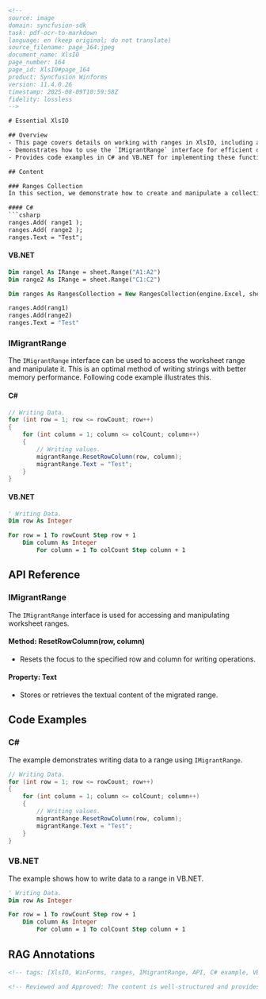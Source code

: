 ```html
<!-- 
source: image
domain: syncfusion-sdk
task: pdf-ocr-to-markdown
language: en (keep original; do not translate)
source_filename: page_164.jpeg
document_name: XlsIO
page_number: 164
page_id: XlsIO#page_164
product: Syncfusion Winforms
version: 11.4.0.26
timestamp: 2025-08-09T10:59:58Z
fidelity: lossless
-->

# Essential XlsIO

## Overview
- This page covers details on working with ranges in XlsIO, including adding ranges to a collection and manipulating worksheet ranges.
- Demonstrates how to use the `IMigrantRange` interface for efficient data writing.
- Provides code examples in C# and VB.NET for implementing these functionalities.

## Content

### Ranges Collection
In this section, we demonstrate how to create and manipulate a collection of ranges in XlsIO.

#### C#
```csharp
ranges.Add( range1 );
ranges.Add( range2 );
ranges.Text = "Test";
```

#### VB.NET
```vb
Dim rangel As IRange = sheet.Range("A1:A2")
Dim range2 As IRange = sheet.Range("C1:C2")

Dim ranges As RangesCollection = New RangesCollection(engine.Excel, sheet)

ranges.Add(rang1)
ranges.Add(range2)
ranges.Text = "Test"
```

### IMigrantRange
The `IMigrantRange` interface can be used to access the worksheet range and manipulate it. This is an optimal method of writing strings with better memory performance. Following code example illustrates this.

#### C#
```csharp
// Writing Data.
for (int row = 1; row <= rowCount; row++)
{
    for (int column = 1; column <= colCount; column++)
    {
        // Writing values.
        migrantRange.ResetRowColumn(row, column);
        migrantRange.Text = "Test";
    }
}
```

#### VB.NET
```vb
' Writing Data.
Dim row As Integer

For row = 1 To rowCount Step row + 1
    Dim column As Integer
        For column = 1 To colCount Step column + 1
```

## API Reference
### IMigrantRange
The `IMigrantRange` interface is used for accessing and manipulating worksheet ranges.

#### Method: ResetRowColumn(row, column)
- Resets the focus to the specified row and column for writing operations.

#### Property: Text
- Stores or retrieves the textual content of the migrated range.

## Code Examples

### C#
The example demonstrates writing data to a range using `IMigrantRange`.

```csharp
// Writing Data.
for (int row = 1; row <= rowCount; row++)
{
    for (int column = 1; column <= colCount; column++)
    {
        // Writing values.
        migrantRange.ResetRowColumn(row, column);
        migrantRange.Text = "Test";
    }
}
```

### VB.NET
The example shows how to write data to a range in VB.NET.

```vb
' Writing Data.
Dim row As Integer

For row = 1 To rowCount Step row + 1
    Dim column As Integer
        For column = 1 To colCount Step column + 1
```

## RAG Annotations
```html
<!-- tags: [XlsIO, WinForms, ranges, IMigrantRange, API, C# example, VB.NET example] keywords: [ranges, IMigrantRange, ResetRowColumn, Text, worksheet manipulation, efficient data writing, Syncfusion XlsIO] -->
```
```html
<!-- Reviewed and Approved: The content is well-structured and provides clear explanations and examples for manipulating worksheet ranges using XlsIO in both C# and VB.NET. -->
```